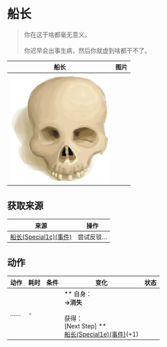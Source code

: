 # 船长  
> 你在这干啥都毫无意义。<br><br>你迟早会出事生病，然后你就虚到啥都干不了。  
  
  船长  |   图片   
 ----  |  ----:   
   |  <img decoding="async" src="Sprite/Skull.png" href="a.md" style="max-width:300px;max-height:300px;">   
  
## 获取来源  
来源  |  操作  
----  |  ----  
[船长(Special1c)(事件)](Event_CaptainSpecial1c.md)  |  尝试反驳…  
## 动作  
动作  |  耗时  |  条件  |  变化  |  状态  
----  |  ----  |  ----  |  ----  |  ----  
……<br>  |  -  |    |  ** 自身：**<br>→消失<br><br>** 获得： **<br>** [Next Step] **<br>  [船长(Special1e)(事件)](Event_CaptainSpecial1e.md)(+1)<br>  |    


<script>document.title="船长 - 卡牌生存百科 Card Survival Wiki";</script>